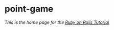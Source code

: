 # point-game
*This is the home page for the [Ruby on Rails Tutorial](github.com/nelsonsp/point-game)*
